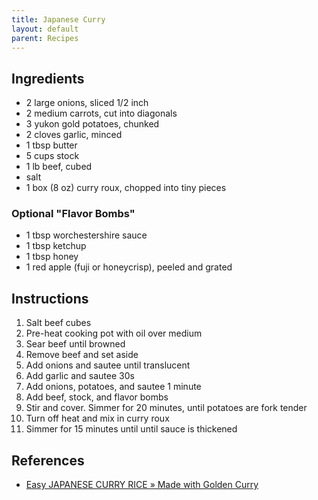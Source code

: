 ```yaml
---
title: Japanese Curry
layout: default
parent: Recipes
---
```


## Ingredients

- 2 large onions, sliced 1/2 inch
- 2 medium carrots, cut into diagonals
- 3 yukon gold potatoes, chunked
- 2 cloves garlic, minced
- 1 tbsp butter
- 5 cups stock
- 1 lb beef, cubed
- salt
- 1 box (8 oz) curry roux, chopped into tiny pieces

### Optional "Flavor Bombs"
- 1 tbsp worchestershire sauce
- 1 tbsp ketchup
- 1 tbsp honey
- 1 red apple (fuji or honeycrisp), peeled and grated

## Instructions

1. Salt beef cubes
1. Pre-heat cooking pot with oil over medium
1. Sear beef until browned
1. Remove beef and set aside
1. Add onions and sautee until translucent
1. Add garlic and sautee 30s
1. Add onions, potatoes, and sautee 1 minute
1. Add beef, stock, and flavor bombs
1. Stir and cover. Simmer for 20 minutes, until potatoes are fork tender
1. Turn off heat and mix in curry roux
1. Simmer for 15 minutes until until sauce is thickened

## References

- [Easy JAPANESE CURRY RICE » Made with Golden Curry](https://www.youtube.com/watch?v=UuOI5uT00T4)